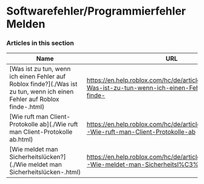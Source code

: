 # Softwarefehler/Programmierfehler Melden  
### Articles in this section
Name|URL
-|-
[Was ist zu tun, wenn ich einen Fehler auf Roblox finde?](./Was ist zu tun, wenn ich einen Fehler auf Roblox finde-.html) |https://en.help.roblox.com/hc/de/articles/203312900-Was-ist-zu-tun-wenn-ich-einen-Fehler-auf-Roblox-finde-
[Wie ruft man Client-Protokolle ab](./Wie ruft man Client-Protokolle ab.html) |https://en.help.roblox.com/hc/de/articles/360016022492-Wie-ruft-man-Client-Protokolle-ab
[Wie meldet man Sicherheitslücken?](./Wie meldet man Sicherheitslücken-.html) |https://en.help.roblox.com/hc/de/articles/360038516512-Wie-meldet-man-Sicherheitsl%C3%BCcken-